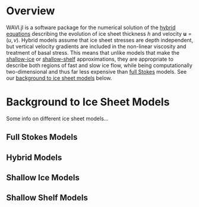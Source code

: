 # Overview
WAVI.jl is a software package for the numerical solution of the [hybrid equations](governing_equations.md) describing the evolution of ice sheet thickness $h$ and velocity $\mathbf{u} = (u,v)$. Hybrid models assume that ice sheet stresses are depth independent, but vertical velocity gradients are included in the non-linear viscosity and treatment of basal stress. This means that unlike models that make the [shallow-ice](#Shallow-Ice-Models) or [shallow-shelf](#Shallow-Shelf-Models) approximations, they are appropriate to describe both regions of fast and slow ice flow, while being computationally two-dimensional and thus far less expensive than [full Stokes](#Full-Stokes-Models) models. See our [background to ice sheet models](#Backgrond-to-Ice-Sheet-Models) below. 

# Background to Ice Sheet Models
Some info on different ice sheet models...


## Full Stokes Models

## Hybrid Models

## Shallow Ice Models

## Shallow Shelf Models
